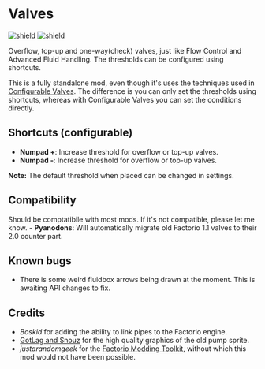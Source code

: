 # Valves

[![shield](https://img.shields.io/badge/Ko--fi-Donate%20-hotpink?logo=kofi&logoColor=white)](https://ko-fi.com/stringweasel) [![shield](https://img.shields.io/badge/dynamic/json?color=orange&label=Factorio&query=downloads_count&suffix=%20downloads&url=https%3A%2F%2Fmods.factorio.com%2Fapi%2Fmods%2Fvalves)](https://mods.factorio.com/mod/valves)

Overflow, top-up and one-way(check) valves, just like Flow Control and Advanced Fluid Handling. The thresholds can be configured using shortcuts.

This is a fully standalone mod, even though it's uses the techniques used in [Configurable Valves](https://mods.factorio.com/mod/configurable-valves). The difference is you can only set the thresholds using shortcuts, whereas with Configurable Valves you can set the conditions directly.

## Shortcuts (configurable)
- **Numpad +**: Increase threshold for overflow or top-up valves.
- **Numpad -**: Increase threshold for overflow or top-up valves.

**Note:** The default threshold when placed can be changed in settings.

## Compatibility
Should be comptatibile with most mods. If it's not compatible, please let me know.
    - **Pyanodons**: Will automatically migrate old Factorio 1.1 valves to their 2.0 counter part.

## Known bugs
- There is some weird fluidbox arrows being drawn at the moment. This is awaiting API changes to fix.

## Credits
- _Boskid_ for adding the ability to link pipes to the Factorio engine.
- [GotLag and Snouz](https://mods.factorio.com/mod/Flow%20Control) for the high quality graphics of the old pump sprite. 
- _justarandomgeek_ for the [Factorio Modding Toolkit](https://marketplace.visualstudio.com/items?itemName=justarandomgeek.factoriomod-debug), without which this mod would not have been possible.